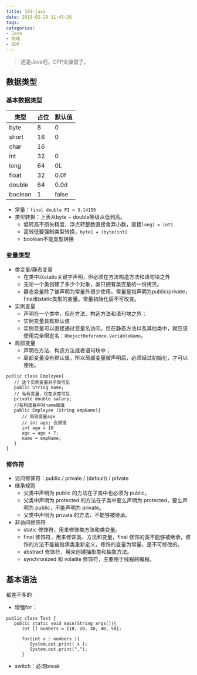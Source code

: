 ```yaml
---
title: 101-java
date: 2019-02-19 11:45:26
tags:
categories:
- Java
- 前端
- OOP
---
```


> 还是Java吧。CPP太操蛋了。

## 数据类型

### 基本数据类型

| 类型 | 占位 | 默认值|
|----|-----| ---|
| byte      | 8  | 0  
| short     | 16 | 0
| char      | 16 | 
| int       | 32 | 0
| long      | 64 | 0L
| float     | 32 | 0.0f
| double    | 64 | 0.0d
| boolean   | 1  | false

* 常量：`final double PI = 3.14159`
* 类型转换：上表从byte ~ double等级从低到高。
  * 低转高不损失精度，浮点转整数直接舍弃小数，直接`long1 = int1`
  * 高转低要强制类型转换，`byte1 = (byte)int1`
  * boolean不能类型转换

### 变量类型

* 类变量/静态变量
  * 在类中以static关键字声明，但必须在方法构造方法和语句块之外
  * 无论一个类创建了多少个对象，类只拥有类变量的一份拷贝。
  * 静态变量除了被声明为常量外很少使用。常量是指声明为public/private，final和static类型的变量。常量初始化后不可改变。
* 实例变量
  * 声明在一个类中，但在方法、构造方法和语句块之外；
  * 实例变量具有默认值
  * 实例变量可以直接通过变量名访问。但在静态方法以及其他类中，就应该使用完全限定名：`ObejectReference.VariableName`。
* 局部变量
  * 声明在方法、构造方法或者语句块中；
  * 局部变量没有默认值，所以局部变量被声明后，必须经过初始化，才可以使用。

````
public class Employee{
   // 这个实例变量对子类可见
   public String name;
   // 私有变量，仅在该类可见
   private double salary;
   //在构造器中对name赋值
   public Employee (String empName){
      // 局部变量age
      // int age; 会报错
      int age = 10
      age = age + 7;
      name = empName;
   }
}
````

### 修饰符

* 访问修饰符：public / private / (default) / private
* 继承规则
  * 父类中声明为 public 的方法在子类中也必须为 public。
  * 父类中声明为 protected 的方法在子类中要么声明为 protected，要么声明为 public，不能声明为 private。
  * 父类中声明为 private 的方法，不能够被继承。
* 非访问修饰符
  * static 修饰符，用来修饰类方法和类变量。
  * final 修饰符，用来修饰类、方法和变量，final 修饰的类不能够被继承，修饰的方法不能被继承类重新定义，修饰的变量为常量，是不可修改的。
  * abstract 修饰符，用来创建抽象类和抽象方法。
  * synchronized 和 volatile 修饰符，主要用于线程的编程。

## 基本语法

都差不多的

* 增强for：

````
public class Test {
   public static void main(String args[]){
      int [] numbers = {10, 20, 30, 40, 50};
 
      for(int x : numbers ){
         System.out.print( x );
         System.out.print(",");
      }
````

* switch：必须break

